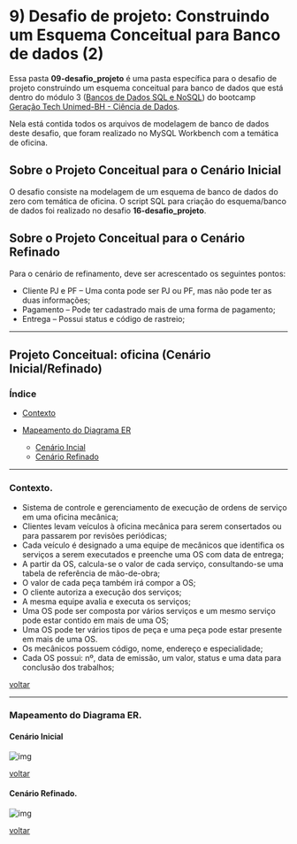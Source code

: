 # 9) Desafio de projeto: Construindo um Esquema Conceitual para Banco de dados (2)

Essa pasta **09-desafio_projeto** é uma pasta específica para o desafio de projeto construindo um esquema conceitual para banco de dados que está dentro do módulo 3 ([Bancos de Dados SQL e NoSQL](/dio/dados_unimed_1/03-modulo_database)) do bootcamp [Geração Tech Unimed-BH - Ciência de Dados](/dio/dados_unimed_1).

Nela está contida todos os arquivos de modelagem de banco de dados deste desafio, que foram realizado no MySQL Workbench com a temática de oficina.

## Sobre o Projeto Conceitual para o Cenário Inicial
O desafio consiste na modelagem de um esquema de banco de dados do zero com temática de oficina. O script SQL para criação do esquema/banco de dados foi realizado no desafio **16-desafio_projeto**.

## Sobre o Projeto Conceitual para o Cenário Refinado
Para o cenário de refinamento, deve ser acrescentado os seguintes pontos:
- Cliente PJ e PF – Uma conta pode ser PJ ou PF, mas não pode ter as duas informações;  
- Pagamento – Pode ter cadastrado mais de uma forma de pagamento;   
- Entrega – Possui status e código de rastreio; 

----------------------------------------------------------------------------------------------
## Projeto Conceitual: oficina (Cenário Inicial/Refinado)

<a id="ancora"></a>
### Índice
* [Contexto](#ancora1)
  
* [Mapeamento do Diagrama ER](#ancora2)
    * [Cenário Incial](#ancora2.1)
    * [Cenário Refinado](#ancora2.2)


----------------------------------------------------------------------------------------------
<a id="ancora1"></a>
### Contexto.
* Sistema de controle e gerenciamento de execução de ordens de serviço em uma oficina mecânica;
* Clientes levam veículos à oficina mecânica para serem consertados ou para passarem por revisões periódicas;
* Cada veículo é designado a uma equipe de mecânicos que identifica os serviços a serem executados e preenche uma OS com data de entrega;   
* A partir da OS, calcula-se o valor de cada serviço, consultando-se uma tabela de referência de mão-de-obra;
* O valor de cada peça também irá compor a OS;
* O cliente autoriza a execução dos serviços; 
* A mesma equipe avalia e executa os serviços;
* Uma OS pode ser composta por vários serviços e um mesmo serviço pode estar contido em mais de uma OS;
* Uma OS pode ter vários tipos de peça e uma peça pode estar presente em mais de uma OS. 
* Os mecânicos possuem código, nome, endereço e especialidade; 
* Cada OS possui: nº, data de emissão, um valor, status e uma data para conclusão dos trabalhos;  
  
[voltar](#ancora)



----------------------------------------------------------------------------------------------
### Mapeamento do Diagrama ER.

#### Cenário Inicial
<a id="ancora2.1"></a>
![img](https://github.com/PedroHeeger/boot/blob/teste/dio/dados_unimed_1/03-modulo_database/09-desafio_projeto/)

[voltar](#ancora)

#### Cenário Refinado.
<a id="ancora2.2"></a>
![img](dio/dados_unimed_1/03-modulo_database/09-desafio_projeto/)

[voltar](#ancora)